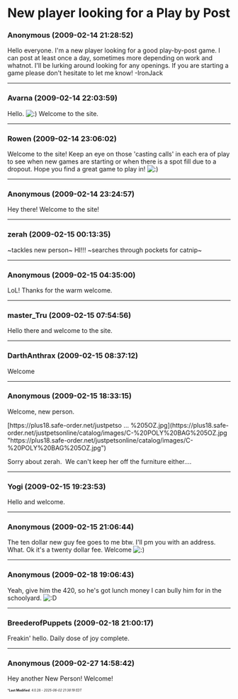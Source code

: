 # New player looking for a Play by Post

### **Anonymous** (2009-02-14 21:28:52)

Hello everyone. I'm a new player looking for a good play-by-post game. I can post at least once a day, sometimes more depending on work and whatnot. I'll be lurking around looking for any openings. If you are starting a game please don't hesitate to let me know!
-IronJack

---

### **Avarna** (2009-02-14 22:03:59)

Hello. <!-- s:) -->![:)](https://i.ibb.co/8LPNcWCM/icon-e-smile.gif)<!-- s:) --> Welcome to the site.

---

### **Rowen** (2009-02-14 23:06:02)

Welcome to the site! Keep an eye on those 'casting calls' in each era of play to see when new games are starting or when there is a spot fill due to a dropout.
Hope you find a great game to play in! <!-- s:) -->![:)](https://i.ibb.co/8LPNcWCM/icon-e-smile.gif)<!-- s:) -->

---

### **Anonymous** (2009-02-14 23:24:57)

Hey there! Welcome to the site!

---

### **zerah** (2009-02-15 00:13:35)

~tackles new person~ HI!!! ~searches through pockets for catnip~

---

### **Anonymous** (2009-02-15 04:35:00)

LoL! Thanks for the warm welcome.

---

### **master_Tru** (2009-02-15 07:54:56)

Hello there and welcome to the site.

---

### **DarthAnthrax** (2009-02-15 08:37:12)

Welcome

---

### **Anonymous** (2009-02-15 18:33:15)

Welcome, new person.
<!-- m -->[https://plus18.safe-order.net/justpetso &#8230; %205OZ.jpg](https://plus18.safe-order.net/justpetsonline/catalog/images/C-%20POLY%20BAG%205OZ.jpg "https://plus18.safe-order.net/justpetsonline/catalog/images/C-%20POLY%20BAG%205OZ.jpg")<!-- m -->
Sorry about zerah.  We can't keep her off the furniture either....

---

### **Yogi** (2009-02-15 19:23:53)

Hello and welcome.

---

### **Anonymous** (2009-02-15 21:06:44)

The ten dollar new guy fee goes to me btw. I'll pm you with an address.
What.
Ok it's a twenty dollar fee.
Welcome <!-- s:) -->![:)](https://i.ibb.co/8LPNcWCM/icon-e-smile.gif)<!-- s:) -->

---

### **Anonymous** (2009-02-18 19:06:43)

Yeah, give him the 420, so he's got lunch money I can bully him for in the schoolyard. <!-- s:D -->![:D](https://i.ibb.co/MDcFvFDD/icon-e-biggrin.gif)<!-- s:D -->

---

### **BreederofPuppets** (2009-02-18 21:00:17)

Freakin' hello.
Daily dose of joy complete.

---

### **Anonymous** (2009-02-27 14:58:42)

Hey another New Person! Welcome!



<span style="font-size: 0.5em;">***Last Modified**: 4.0.28 - *2025-06-02 21:38:19 EDT*</span>